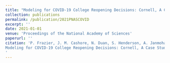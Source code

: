 ```yaml
---
title: "Modeling for COVID-19 College Reopening Decisions: Cornell, A Case Study"
collection: publications
permalink: /publication/2021PNASCOVID
excerpt: ''
date: 2021-01-01
venue: 'Proceedings of the National Academy of Sciences'
paperurl: ''
citation: 'P. Frazier, J. M. Cashore, N. Duan, S. Henderson, A. Janmohamed, B. Liu, D. Shmoys, J. Wan, Y. Zhang.
Modeling for COVID-19 College Reopening Decisions: Cornell, A Case Study. Proceedings of the National Academy of Sciences, to appear.
'
---
```

